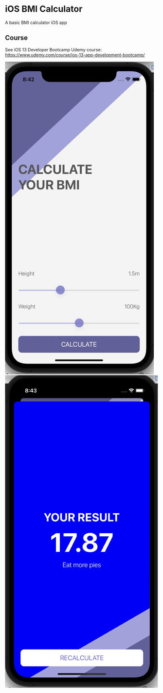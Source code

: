 # iOS BMI Calculator
A basic BMI calculator iOS app

## Course
See iOS 13 Developer Bootcamp Udemy course: https://www.udemy.com/course/ios-13-app-development-bootcamp/

![A screenshot of the BMI calculator app's calculate BMI screen with sliders for weight and height](./docs/bmi-calculator.jpg)
![A screenshot of the BMI calculator app's resulting BMI screen with BMI advice for underweight individuals](./docs/bmi-calculator-2.jpg)
